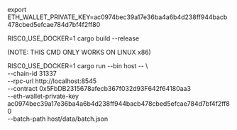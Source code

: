 export ETH_WALLET_PRIVATE_KEY=ac0974bec39a17e36ba4a6b4d238ff944bacb478cbed5efcae784d7bf4f2ff80


RISC0_USE_DOCKER=1 cargo build --release

(NOTE: THIS CMD ONLY WORKS ON LINUX x86)

RISC0_USE_DOCKER=1 cargo run --bin host -- \   
  --chain-id 31337 \
  --rpc-url http://localhost:8545 \
  --contract 0x5FbDB2315678afecb367f032d93F642f64180aa3 \
  --eth-wallet-private-key ac0974bec39a17e36ba4a6b4d238ff944bacb478cbed5efcae784d7bf4f2ff80 \
  --batch-path host/data/batch.json
